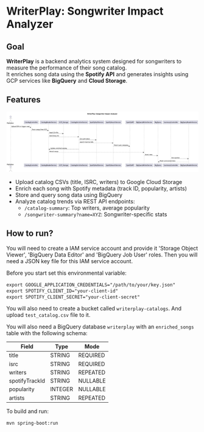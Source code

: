 # WriterPlay: Songwriter Impact Analyzer

## Goal

**WriterPlay** is a backend analytics system designed for songwriters to measure the performance of their song catalog.  
It enriches song data using the **Spotify API** and generates insights using GCP services like **BigQuery** and **Cloud Storage**.

## Features

![diagram](./docs/diagram.png)

- Upload catalog CSVs (title, ISRC, writers) to Google Cloud Storage
- Enrich each song with Spotify metadata (track ID, popularity, artists)
- Store and query song data using BigQuery
- Analyze catalog trends via REST API endpoints:
    - `/catalog-summary`: Top writers, average popularity
    - `/songwriter-summary?name=XYZ`: Songwriter-specific stats

## How to run?

You will need to create a IAM service account and provide it 'Storage Object Viewer', 'BigQuery Data Editor' and 'BigQuery Job User' roles.
Then you will need a JSON key file for this IAM service account.

Before you start set this environmental variable:
```commandline
export GOOGLE_APPLICATION_CREDENTIALS="/path/to/your/key.json"
export SPOTIFY_CLIENT_ID="your-client-id"
export SPOTIFY_CLIENT_SECRET="your-client-secret"
```

You will also need to create a bucket called `writerplay-catalogs`. And upload `test_catalog.csv` file to it.

You will also need a BigQuery database `writerplay` with an `enriched_songs` table with the following schema:

| Field          | Type    | Mode     |
|----------------|---------|----------|
| title          | STRING  | REQUIRED |
| isrc           | STRING  | REQUIRED |
| writers        | STRING  | REPEATED |
| spotifyTrackId | STRING  | NULLABLE |
| popularity     | INTEGER | NULLABLE |
| artists        | STRING  | REPEATED |

To build and run:

```commandline
mvn spring-boot:run
```